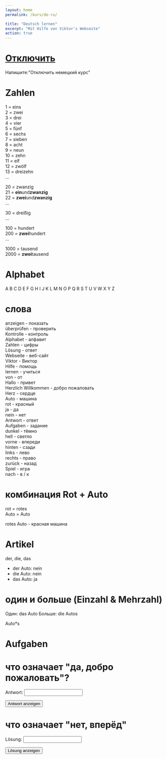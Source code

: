 ```yaml
---
layout: home
permalink: /kurs/de-ru/

title: "Deutsch lernen"
excerpt: "Mit Hilfe von Viktor's Webseite"
action: true
---
```


<script>
	function button1() {
    		alert("Antwort: Ja, Herzlich Willkommen")
    }
    
    function button2() {
    			alert("Lösung: Nein, nach vorne")
    }
</script>

# [Отключить](https://wa.me/message/CXQKM5CWMXR6O1)
Напишите:"Отключить немецкий курс"
# Zahlen

1 = eins\
2 = zwei\
3 = drei\
4 = vier\
5 = fünf\
6 = sechs\
7 = sieben\
8 = acht\
9 = neun\
10 = zehn\
11 = elf\
12 = zwölf\
13 = dreizehn\
...

20 = zwanzig\
21 = **ein**und**zwanzig**\
22 = **zwei**und**zwanzig**\
...

30 = dreißig\
...

100 = hundert\
200 = **zwei**hundert\
...

1000 = tausend\
2000 = **zwei**tausend

# Alphabet 

A B C D E F G H I J K L M N O P Q R S T U V W X Y Z 

# слова

anzeigen - показать\
überprüfen - проверить\
Kontrolle - контроль\
Alphabet - алфавит\
Zahlen - цифры\
Lösung - ответ\
Webseite - веб-сайт\
Viktor - Виктор\
Hilfe - помощь\
lernen - учиться\
von - от\
Hallo - привет\
Herzlich Willkommen - добро пожаловать\
Herz - сердце\
Auto - машина\
rot - красный\
ja - да\
nein - нет\
Antwort - ответ\
Aufgaben - задание\
dunkel - тёмно\
hell - светло\
vorne - впереди\
hinten - сзади\
links - лево\
rechts - право\
zurück - назад\
Spiel - игра\
nach - в / к

# комбинация Rot + Auto

rot = rotes\
Auto = Auto

rotes Auto - красная машина 

# Artikel

der, die, das

- der Auto: nein
- die Auto: nein
- das Auto: ja

# один и больше (Einzahl & Mehrzahl)

Один: das Auto
Больше: die Autos

Auto*s

# Aufgaben

# что означает "да, добро пожаловать"?

Antwort: <input type="text" id="Feld" value="" />

<input type="button" value="Antwort anzeigen" onclick="button1();"/> 

# что означает "нет, вперёд"

Lösung: <input type="text" id="Feld" value="" />

<input type="button" value="Lösung anzeigen" onclick="button2();"/> 
